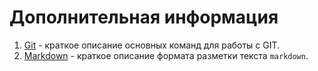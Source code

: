# Дополнительная информация

1. [Git](./git.md) - краткое описание основных команд для работы с GIT.
2. [Markdown](./markdown.md) - краткое описание формата разметки текста `markdown`.